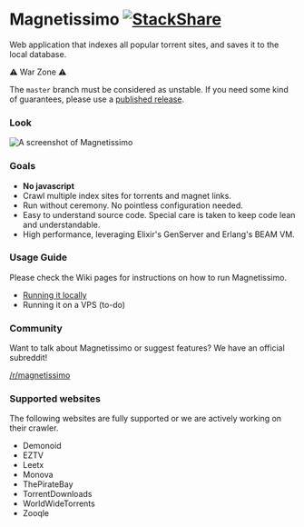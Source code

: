 # Magnetissimo [![StackShare](https://img.shields.io/badge/tech-stack-0690fa.svg?style=flat)](https://stackshare.io/sergiotapia/magnetissimo)

Web application that indexes all popular torrent sites, and saves it to the local database.

⚠️ War Zone ⚠️

The `master` branch must be considered as unstable. If you need some kind of guarantees, please use a [published
release](https://github.com/sergiotapia/magnetissimo/releases).

### Look

![A screenshot of Magnetissimo](https://i.imgur.com/VvHLn5H.png)

### Goals

* **No javascript**
* Crawl multiple index sites for torrents and magnet links.
* Run without ceremony. No pointless configuration needed.
* Easy to understand source code. Special care is taken to keep code lean and understandable.
* High performance, leveraging Elixir's GenServer and Erlang's BEAM VM.

### Usage Guide

Please check the Wiki pages for instructions on how to run Magnetissimo.

* [Running it locally](https://github.com/sergiotapia/magnetissimo/wiki/Usage:-Local)
* Running it on a VPS (to-do)

### Community

Want to talk about Magnetissimo or suggest features? We have an official subreddit!

[/r/magnetissimo](http://reddit.com/r/magnetissimo)

### Supported websites

The following websites are fully supported or we are actively working on their crawler.

* Demonoid
* EZTV
* Leetx
* Monova
* ThePirateBay
* TorrentDownloads
* WorldWideTorrents
* Zooqle
